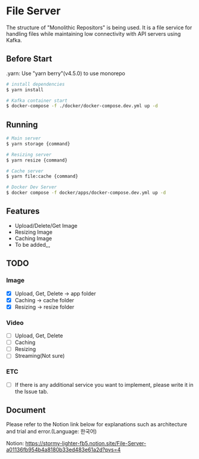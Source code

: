 # File Server

The structure of "Monolithic Repositors" is being used. It is a file service for handling files while maintaining low connectivity with API servers using Kafka.

## Before Start

.yarn: Use "yarn berry"(v4.5.0) to use monorepo

```bash
# install dependencies
$ yarn install

# Kafka container start
$ docker-compose -f ./docker/docker-compose.dev.yml up -d
```

## Running

```bash
# Main server
$ yarn storage {command}

# Resizing server
$ yarn resize {command}

# Cache server
$ yarn file:cache {command}

# Docker Dev Server
$ docker compose -f docker/apps/docker-compose.dev.yml up -d
```

## Features

- Upload/Delete/Get Image
- Resizing Image
- Caching Image
- To be added,,,

## TODO

### Image

- [x] Upload, Get, Delete -> app folder
- [x] Caching -> cache folder
- [x] Resizing -> resize folder

### Video

- [ ] Upload, Get, Delete
- [ ] Caching
- [ ] Resizing
- [ ] Streaming(Not sure)

### ETC

- [ ] If there is any additional service you want to implement, please write it in the Issue tab.

## Document

Please refer to the Notion link below for explanations such as architecture and trial and error.(Language: 한국어)

Notion: <https://stormy-lighter-fb5.notion.site/File-Server-a01136fb954b4a8180b33ed483e61a2d?pvs=4>
